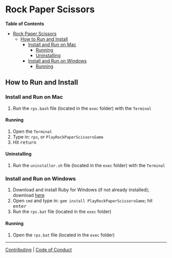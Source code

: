 [//]: # (start)

Rock Paper Scissors
===================

**Table of Contents**

- [Rock Paper Scissors](#rock-paper-scissors)
  - [How to Run and Install](#how-to-run-and-install)
    - [Install and Run on Mac](#install-and-run-on-mac)
      - [Running](#running)
      - [Uninstalling](#uninstalling)
    - [Install and Run on Windows](#install-and-run-on-windows)
      - [Running](#running-1)

How to Run and Install
----------------------

### Install and Run on Mac

1. Run the `rps.bash` file (located in the `exec` folder) with the `Terminal` 

#### Running

1. Open the `Terminal`
2. Type in: `rps`, or `PlayRockPaperScissorsGame`
3. Hit <kbd>return</kbd>

#### Uninstalling

1. Run the `uninstaller.sh` file (located in the `exec` folder) with the `Terminal`

### Install and Run on Windows

1. Download and install Ruby for Windows (if not already installed); download [here](https://rubyinstaller.org/downloads/)
2. Open `cmd` and type in: `gem install PlayRockPaperScissorsGame`; hit <kbd>enter</kbd>
3. Run the `rps.bat` file (located in the `exec` folder)

#### Running

1. Open the `rps.bat` file (located in the `exec` folder)

----------

[Contributing](CONTRIBUTING) | [Code of Conduct](CODE_OF_CONDUCT)

[//]: # (end)
